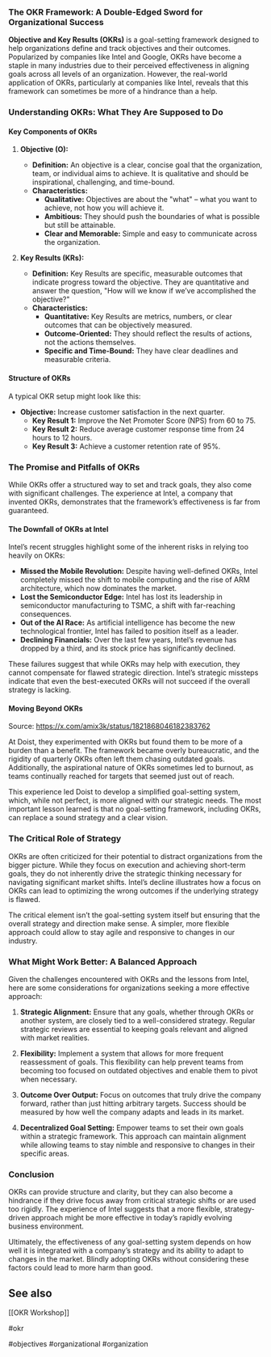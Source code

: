 ### The OKR Framework: A Double-Edged Sword for Organizational Success

**Objective and Key Results (OKRs)** is a goal-setting framework designed to help organizations define and track objectives and their outcomes. Popularized by companies like Intel and Google, OKRs have become a staple in many industries due to their perceived effectiveness in aligning goals across all levels of an organization. However, the real-world application of OKRs, particularly at companies like Intel, reveals that this framework can sometimes be more of a hindrance than a help.

### Understanding OKRs: What They Are Supposed to Do

#### Key Components of OKRs

1. **Objective (O):**
   - **Definition:** An objective is a clear, concise goal that the organization, team, or individual aims to achieve. It is qualitative and should be inspirational, challenging, and time-bound.
   - **Characteristics:**
     - **Qualitative:** Objectives are about the "what" – what you want to achieve, not how you will achieve it.
     - **Ambitious:** They should push the boundaries of what is possible but still be attainable.
     - **Clear and Memorable:** Simple and easy to communicate across the organization.

2. **Key Results (KRs):**
   - **Definition:** Key Results are specific, measurable outcomes that indicate progress toward the objective. They are quantitative and answer the question, "How will we know if we’ve accomplished the objective?"
   - **Characteristics:**
     - **Quantitative:** Key Results are metrics, numbers, or clear outcomes that can be objectively measured.
     - **Outcome-Oriented:** They should reflect the results of actions, not the actions themselves.
     - **Specific and Time-Bound:** They have clear deadlines and measurable criteria.

#### Structure of OKRs

A typical OKR setup might look like this:

- **Objective:** Increase customer satisfaction in the next quarter.
  - **Key Result 1:** Improve the Net Promoter Score (NPS) from 60 to 75.
  - **Key Result 2:** Reduce average customer response time from 24 hours to 12 hours.
  - **Key Result 3:** Achieve a customer retention rate of 95%.

### The Promise and Pitfalls of OKRs

While OKRs offer a structured way to set and track goals, they also come with significant challenges. The experience at Intel, a company that invented OKRs, demonstrates that the framework’s effectiveness is far from guaranteed.

#### The Downfall of OKRs at Intel

Intel’s recent struggles highlight some of the inherent risks in relying too heavily on OKRs:

- **Missed the Mobile Revolution:** Despite having well-defined OKRs, Intel completely missed the shift to mobile computing and the rise of ARM architecture, which now dominates the market.
- **Lost the Semiconductor Edge:** Intel has lost its leadership in semiconductor manufacturing to TSMC, a shift with far-reaching consequences.
- **Out of the AI Race:** As artificial intelligence has become the new technological frontier, Intel has failed to position itself as a leader.
- **Declining Financials:** Over the last few years, Intel’s revenue has dropped by a third, and its stock price has significantly declined.

These failures suggest that while OKRs may help with execution, they cannot compensate for flawed strategic direction. Intel’s strategic missteps indicate that even the best-executed OKRs will not succeed if the overall strategy is lacking.

#### Moving Beyond OKRs

Source: https://x.com/amix3k/status/1821868046182383762

At Doist, they experimented with OKRs but found them to be more of a burden than a benefit. The framework became overly bureaucratic, and the rigidity of quarterly OKRs often left them chasing outdated goals. Additionally, the aspirational nature of OKRs sometimes led to burnout, as teams continually reached for targets that seemed just out of reach.

This experience led Doist to develop a simplified goal-setting system, which, while not perfect, is more aligned with our strategic needs. The most important lesson learned is that no goal-setting framework, including OKRs, can replace a sound strategy and a clear vision.

### The Critical Role of Strategy

OKRs are often criticized for their potential to distract organizations from the bigger picture. While they focus on execution and achieving short-term goals, they do not inherently drive the strategic thinking necessary for navigating significant market shifts. Intel’s decline illustrates how a focus on OKRs can lead to optimizing the wrong outcomes if the underlying strategy is flawed.

The critical element isn’t the goal-setting system itself but ensuring that the overall strategy and direction make sense. A simpler, more flexible approach could allow to stay agile and responsive to changes in our industry.

### What Might Work Better: A Balanced Approach

Given the challenges encountered with OKRs and the lessons from Intel, here are some considerations for organizations seeking a more effective approach:

1. **Strategic Alignment:** Ensure that any goals, whether through OKRs or another system, are closely tied to a well-considered strategy. Regular strategic reviews are essential to keeping goals relevant and aligned with market realities.

2. **Flexibility:** Implement a system that allows for more frequent reassessment of goals. This flexibility can help prevent teams from becoming too focused on outdated objectives and enable them to pivot when necessary.

3. **Outcome Over Output:** Focus on outcomes that truly drive the company forward, rather than just hitting arbitrary targets. Success should be measured by how well the company adapts and leads in its market.

4. **Decentralized Goal Setting:** Empower teams to set their own goals within a strategic framework. This approach can maintain alignment while allowing teams to stay nimble and responsive to changes in their specific areas.

### Conclusion

OKRs can provide structure and clarity, but they can also become a hindrance if they drive focus away from critical strategic shifts or are used too rigidly. The experience of Intel suggests that a more flexible, strategy-driven approach might be more effective in today’s rapidly evolving business environment.

Ultimately, the effectiveness of any goal-setting system depends on how well it is integrated with a company’s strategy and its ability to adapt to changes in the market. Blindly adopting OKRs without considering these factors could lead to more harm than good.

## See also

[[OKR Workshop]]

#okr

<!-- Keywords -->
#objectives #organizational #organization
<!-- /Keywords -->
